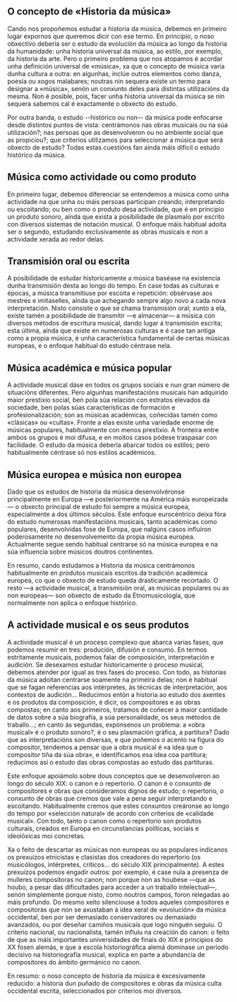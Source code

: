 ## O concepto de «Historia da música»

Cando nos propoñemos estudar a historia da música, debemos en primeiro lugar expornos que queremos dicir con ese termo. En principio, o noso obxectivo debería ser o estudo da evolución da música ao longo da historia da humanidade: unha historia universal da música, ao estilo, por exemplo, da historia da arte. Pero o primeiro problema que nos atopamos é acordar unha definición universal de «música», xa que o concepto de música varía dunha cultura a outra: en algunhas, inclúe outros elementos como danza, poesía ou xogos malabares; noutras nin sequera existe un termo para designar a «música», senón un conxunto deles para distintas utilizacións da mesma. Non é posible, pois, facer unha historia universal da música se nin sequera sabemos cal é exactamente o obxecto do estudo.

Por outra banda, o estudo --histórico ou non-- da música pode enfocarse desde distintos puntos de vista: centrámonos nas obras musicais ou na súa utilización?; nas persoas que as desenvolveron ou no ambiente social que as propiciou?; que criterios utilizamos para seleccionar a música que será obxecto de estudo? Todas estas cuestións fan aínda máis difícil o estudo histórico da música.

## Música como actividade ou como produto

En primeiro lugar, debemos diferenciar se entendemos a música como unha actividade na que unha ou máis persoas participan creando, interpretando ou escoitando; ou ben como o produto desa actividade, que é en principio un produto sonoro, aínda que exista a posibilidade de plasmalo por escrito con diversos sistemas de notación musical. O enfoque máis habitual adoita ser o segundo, estudando exclusivamente as obras musicais e non a actividade xerada ao redor delas. 

## Transmisión oral ou escrita

A posibilidade de estudar historicamente a música baséase na existencia dunha transmisión desta ao longo do tempo. En case todas as culturas e épocas, a música transmitiuse por escoita e repetición: obsérvase aos mestres e imítaselles, aínda que achegando sempre algo novo a cada nova interpretación. Nisto consiste o que se chama transmisión oral; xunto a ela, existe tamén a posibilidade de transmitir —e almacenar— a música con diversos métodos de escritura musical, dando lugar á transmisión escrita; esta última, aínda que existe en numerosas culturas e é case tan antiga como a propia música, é unha característica fundamental de certas músicas europeas, e o enfoque habitual do estudo céntrase nela.

## Música académica e música popular

A actividade musical dáse en todos os grupos sociais e nun gran número de situacións diferentes. Pero algunhas manifestacións musicais han adquirido maior prestixio social, ben pola súa relación con estratos elevados da sociedade, ben polas súas características de formación e profesionalización; son as músicas académicas, coñecidas tamén como «clásicas» ou «cultas». Fronte a elas existe unha variedade enorme de músicas populares, habitualmente con menos prestixio. A fronteira entre ambos os grupos é moi difusa, e en moitos casos pódese traspasar con facilidade. O estudo da música debería abarcar todos os estilos; pero habitualmente céntrase só nos estilos académicos.

## Música europea e música non europea

Dado que os estudos de historia da música desenvolvéronse principalmente en Europa —e posteriormente na América máis  europeizada— o obxecto principal de estudo foi sempre a música europea, especialmente a dos últimos séculos. Este enfoque  eurocéntrico deixa fóra do estudo numerosas manifestacións musicais, tanto académicas como populares, desenvolvidas fose de Europa, que nalgúns casos influíron poderosamente no desenvolvemento da propia música europea. Actualmente segue sendo habitual centrarse só na música europea e na súa influencia sobre músicos doutros continentes.

En resumo, cando estudamos a Historia da música centrámonos habitualmente en produtos musicais escritos da tradición académica europea, co que o obxecto de estudo queda drasticamente recortado. O resto —a actividade musical, a transmisión oral, as músicas populares ou as non europeas— son obxecto de estudo da  Etnomusicología, que normalmente non aplica o enfoque histórico.

## A actividade musical e os seus produtos

A actividade musical é un proceso complexo que abarca varias fases, que podemos resumir en tres: produción, difusión e consumo. En termos estritamente musicais, podemos falar de composición, interpretación e audición. Se desexamos estudar historicamente o proceso musical, debemos atender por igual as tres fases do proceso. Con todo, as historias da música adoitan centrarse soamente na primeira delas; non é habitual que se fagan referencias aos intérpretes, ás técnicas de interpretación, aos contextos de audición… Reducimos entón a historia ao estudo dos axentes e os produtos da composición, é dicir, os compositores e as obras compostas; en canto aos primeiros, tratamos de coñecer a maior cantidade de datos sobre a súa biografía, a súa personalidade, os seus métodos de traballo…; en canto ás segundas, expónsenos un problema: a «obra musical» é o produto sonoro?, é o seu  plasmación gráfica, a partitura? Dado que as interpretacións son diversas, e que poñemos o acento na figura do compositor, tendemos a pensar que a obra musical é «a idea que o compositor tiña da súa obra», e identificamos esa idea coa partitura; reducimos así o estudo das obras compostas ao estudo das partituras.

Este enfoque apoiámolo sobre dous conceptos que se desenvolveron ao longo do século XIX: o canon e o repertorio. O canon é o conxunto de compositores e obras que consideramos dignos de estudo; o repertorio, o conxunto de obras que cremos que vale a pena seguir interpretando e escoitando. Habitualmente cremos que estes conxuntos creáronse ao longo do tempo por «selección natural» de acordo con criterios de «calidade musical». Con todo, tanto o canon como o repertorio son produtos culturais, creados en Europa en circunstancias políticas, sociais e ideolóxicas moi concretas.

Xa o feito de descartar as músicas non europeas ou as populares indícanos os prexuízos  etnicistas e  clasistas dos creadores do repertorio (os  musicólogos, intérpretes, críticos… do século XIX principalmente). A estes prexuízos podemos engadir outros: por exemplo, é case nula a presenza de mulleres compositoras no canon; non porque non as houbese —que as houbo, a pesar das dificultades para acceder a un traballo intelectual—, senón simplemente porque nisto, como noutros campos, foron relegadas ao máis profundo. Do mesmo xeito silenciouse a todos aqueles compositores e compositoras que non se axustaban á idea xeral de «evolución» da música occidental, ben por ser demasiado conservadores ou demasiado avanzados, ou por deseñar camiños musicais que logo ninguén seguiu. O criterio nacional, ou nacionalista, tamén influíu na creación do canon: o feito de que as máis importantes universidades de finais do  XIX e principios do  XX fosen alemás, e que a escola  historiográfica alemá dominase un período decisivo na  historiografía musical, explica en parte a abundancia de compositores do ámbito  germánico no canon.

En resumo: o noso concepto de historia da música é excesivamente reducido: a historia dun puñado de compositores e obras da música culta occidental escrita, seleccionados por criterios moi diversos.


